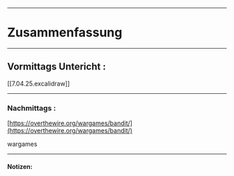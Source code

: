 

___

# Zusammenfassung








----

## Vormittags Untericht : 

[[7.04.25.excalidraw]]






----

### Nachmittags :

[https://overthewire.org/wargames/bandit/](https://overthewire.org/wargames/bandit/)

wargames






___

#### Notizen: 
